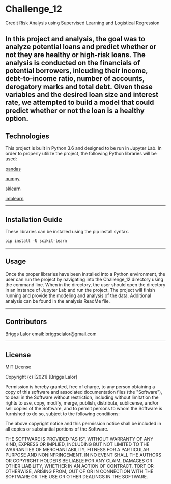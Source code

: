 # Challenge_12

Credit Risk Analysis using Supervised Learning and Logistical Regression

In this project and analysis, the goal was to analyze potential loans and predict whether or not they are healthy or high-risk loans. The analysis is conducted on the financials of potential borrowers, inlcuding their income, debt-to-income ratio, number of accounts, derogatory marks and total debt. Given these variables and the desired loan size and interest rate, we attempted to build a model that could predict whether or not the loan is a healthy option.
---

## Technologies

This project is built in Python 3.6 and designed to be run in Jupyter Lab. In order to properly utilize the project, the following Python libraries will be used:

   [pandas](https://pandas.pydata.org/docs/)

   [numpy](https://numpy.org/)

   [sklearn](https://scikit-learn.org/stable/)
   
   [imblearn](https://imbalanced-learn.org/stable/)


---

## Installation Guide

These libraries can be installed using the pip install syntax. 

```python
pip install -U scikit-learn
```


---

## Usage

Once the proper libraries have been installed into a Python environment, the user can run the project by navigating into the Challenge_12 directory using the command line. When in the directory, the user should open the directory in an instance of Jupyter Lab and run the project. The project will finish running and provide the modeling and analysis of the data. Additional analysis can be found in the analysis ReadMe file. 

---

## Contributors

Briggs Lalor
email: briggsclalor@gmail.com

---

## License

MIT License

Copyright (c) [2021] [Briggs Lalor]

Permission is hereby granted, free of charge, to any person obtaining a copy
of this software and associated documentation files (the "Software"), to deal
in the Software without restriction, including without limitation the rights
to use, copy, modify, merge, publish, distribute, sublicense, and/or sell
copies of the Software, and to permit persons to whom the Software is
furnished to do so, subject to the following conditions:

The above copyright notice and this permission notice shall be included in all
copies or substantial portions of the Software.

THE SOFTWARE IS PROVIDED "AS IS", WITHOUT WARRANTY OF ANY KIND, EXPRESS OR
IMPLIED, INCLUDING BUT NOT LIMITED TO THE WARRANTIES OF MERCHANTABILITY,
FITNESS FOR A PARTICULAR PURPOSE AND NONINFRINGEMENT. IN NO EVENT SHALL THE
AUTHORS OR COPYRIGHT HOLDERS BE LIABLE FOR ANY CLAIM, DAMAGES OR OTHER
LIABILITY, WHETHER IN AN ACTION OF CONTRACT, TORT OR OTHERWISE, ARISING FROM,
OUT OF OR IN CONNECTION WITH THE SOFTWARE OR THE USE OR OTHER DEALINGS IN THE
SOFTWARE.
